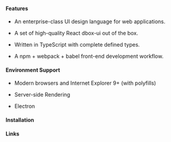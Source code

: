 

#### **Features**

+ An enterprise-class UI design language for web applications.

+ A set of high-quality React dbox-ui out of the box.

+ Written in TypeScript with complete defined types.

+ A npm + webpack + babel front-end development workflow.

#### **Environment Support**

+ Modern browsers and Internet Explorer 9+ (with polyfills)

+ Server-side Rendering

+ Electron

#### **Installation**

#### **Links**
